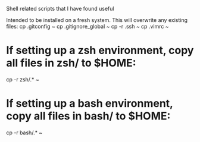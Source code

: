 Shell related scripts that I have found useful

Intended to be installed on a fresh system. This will overwrite any existing files:
cp .gitconfig ~
cp .gitignore_global ~
cp -r .ssh ~
cp .vimrc ~

# If setting up a zsh environment, copy all files in zsh/ to $HOME:
cp -r zsh/.* ~

# If setting up a bash environment, copy all files in bash/ to $HOME:
cp -r bash/.* ~

